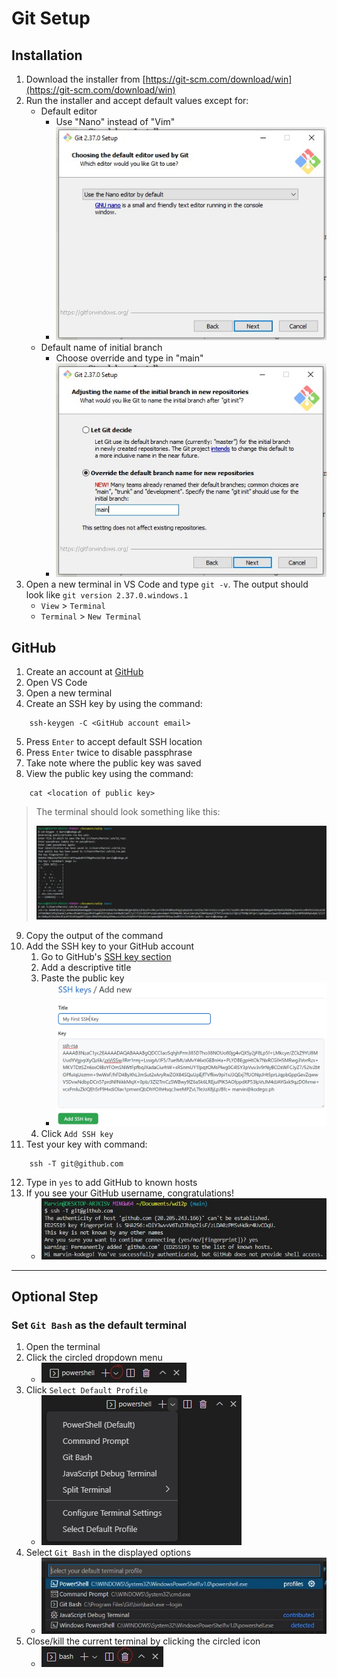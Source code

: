 # Git Setup

## Installation
1. Download the installer from [https://git-scm.com/download/win](https://git-scm.com/download/win)
2. Run the installer and accept default values except for:
    - Default editor
        - Use "Nano" instead of "Vim"
        - ![Screenshot of default editor](../media/git-default-editor.jpg)
    - Default name of initial branch
        - Choose override and type in "main"
        - ![Screenshot of default branch name](../media/git-default-branch.jpg)
3. Open a new terminal in VS Code and type `git -v`. The output should look like `git version 2.37.0.windows.1`
    - `View` > `Terminal`
    - `Terminal` > `New Terminal`

## GitHub
1. Create an account at [GitHub](https://github.com)
2. Open VS Code
3. Open a new terminal
4. Create an SSH key by using the command:
```
    ssh-keygen -C <GitHub account email>
```
5. Press `Enter` to accept default SSH location
6. Press `Enter` twice to disable passphrase
7. Take note where the public key was saved
8. View the public key using the command:
```
    cat <location of public key>
```

> The terminal should look something like this:
>
> ![Screenshot of SSH key creation](../media/git-github-01.jpg)

9. Copy the output of the command
10. Add the SSH key to your GitHub account
    1. Go to GitHub's [SSH key section](https://github.com/settings/ssh/new)
    2. Add a descriptive title
    3. Paste the public key
        - ![Screenshot of SSH key form](../media/git-github-02.jpg)
    4. Click `Add SSH key`
11. Test your key with command:
```
    ssh -T git@github.com
```
12. Type in `yes` to add GitHub to known hosts
13. If you see your GitHub username, congratulations!
    - ![Screenshot of successful setup](../media/git-github-03.jpg)

- - -

## Optional Step

### Set `Git Bash` as the default terminal
1. Open the terminal
2. Click the circled dropdown menu
    - ![Screenshot of dropdown menu](../media/git-default-profile-01.jpg)
3. Click `Select Default Profile`
    - ![Screenshot of default profile option](../media/git-default-profile-02.jpg)
4. Select `Git Bash` in the displayed options
    - ![Screenshot of available profiles](../media/git-default-profile-03.jpg)
5. Close/kill the current terminal by clicking the circled icon
    - ![Screenshot of kill terminal icon](../media/git-default-profile-04.jpg)
